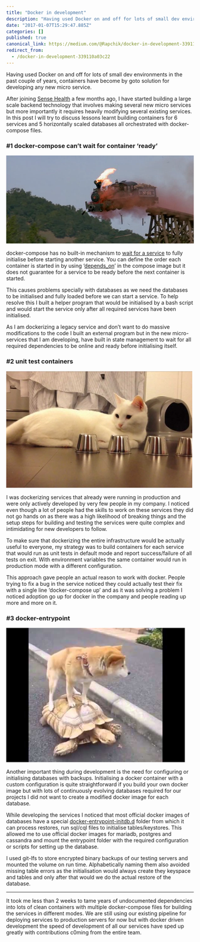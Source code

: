 ```yaml
---
title: "Docker in development"
description: "Having used Docker on and off for lots of small dev environments in the past couple of years, containers have become by goto solution for…"
date: "2017-01-07T15:29:47.885Z"
categories: []
published: true
canonical_link: https://medium.com/@Rapchik/docker-in-development-339110a03c22
redirect_from:
  - /docker-in-development-339110a03c22
---
```


Having used Docker on and off for lots of small dev environments in the past couple of years, containers have become by goto solution for developing any new micro service.

After joining [Sense Health](http://www.sense-health.com/) a few months ago, I have started building a large scale backend technology that involves making several new micro services but more importantly it requires heavily modifying several existing services. In this post I will try to discuss lessons learnt building containers for 6 services and 5 horizontally scaled databases all orchestrated with docker-compose files.

### #1 docker-compose can’t wait for container ‘ready’

![Track has not been initialised](./asset-1.png)

docker-compose has no built-in mechanism to [wait for a service](https://docs.docker.com/compose/startup-order/) to fully initialise before starting another service. You can define the order each container is started in by using ‘[depends\_on](https://docs.docker.com/compose/compose-file/#dependson)’ in the compose image but it does not guarantee for a service to be ready before the next container is started.

This causes problems specially with databases as we need the databases to be initialised and fully loaded before we can start a service. To help resolve this I built a helper program that would be initialised by a bash script and would start the service only after all required services have been initialised.

As I am dockerizing a legacy service and don’t want to do massive modifications to the code I built an external program but in the new micro-services that I am developing, have built in state management to wait for all required dependencies to be online and ready before initialising itself.

### #2 unit test containers

![Which container has the ball?](./asset-2.jpeg)

I was dockerizing services that already were running in production and were only actively developed by very few people in my company. I noticed even though a lot of people had the skills to work on these services they did not go hands on as there was a high likelihood of breaking things and the setup steps for building and testing the services were quite complex and intimidating for new developers to follow.

To make sure that dockerizing the entire infrastructure would be actually useful to everyone, my strategy was to build containers for each service that would run as unit tests in default mode and report success/failure of all tests on exit. With environment variables the same container would run in production mode with a different configuration.

This approach gave people an actual reason to work with docker. People trying to fix a bug in the service noticed they could actually test their fix with a single line ‘docker-compose up’ and as it was solving a problem I noticed adoption go up for docker in the company and people reading up more and more on it.

### #3 docker-entrypoint

![Be lazy. Don’t do if its already done.](./asset-3.jpeg)

Another important thing during development is the need for configuring or initialising databases with backups. Initialising a docker container with a custom configuration is quite straightforward if you build your own docker image but with lots of continuously evolving databases required for our projects I did not want to create a modified docker image for each database.

While developing the services I noticed that most official docker images of databases have a special [docker-entrypoint-initdb.d](https://github.com/docker-library/mariadb/blob/c31e557088187e8ac7a7d4b13e7bd0c052386f94/10.1/docker-entrypoint.sh#L151) folder from which it can process restores, run sql/cql files to initialise tables/keystores. This allowed me to use official docker images for mariadb, postgres and cassandra and mount the entrypoint folder with the required configuration or scripts for setting up the database.

I used git-lfs to store encrypted binary backups of our testing servers and mounted the volume on run time. Alphabetically naming them also avoided missing table errors as the initialisation would always create they keyspace and tables and only after that would we do the actual restore of the database.

---

It took me less than 2 weeks to tame years of undocumented dependencies into lots of clean containers with multiple docker-compose files for building the services in different modes. We are still using our existing pipeline for deploying services to production servers for now but with docker driven development the speed of development of all our services have sped up greatly with contributions c0ming from the entire team.
